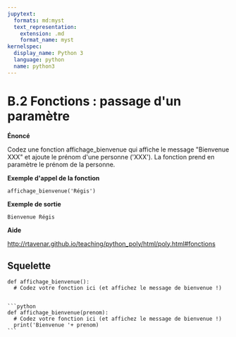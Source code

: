 ```yaml
---
jupytext:
  formats: md:myst
  text_representation:
    extension: .md
    format_name: myst
kernelspec:
  display_name: Python 3
  language: python
  name: python3
---
```


# B.2 Fonctions : passage d'un paramètre

**Énoncé**

Codez une fonction affichage_bienvenue qui affiche le message "Bienvenue XXX" et ajoute le prénom d'une personne ('XXX'). La fonction prend en paramètre le prénom de la personne.

**Exemple d'appel de la fonction**

```
affichage_bienvenue('Régis')
```

**Exemple de sortie**

```
Bienvenue Régis
```

**Aide**

http://rtavenar.github.io/teaching/python_poly/html/poly.html#fonctions

## Squelette

```{code-cell} python
def affichage_bienvenue():
  # Codez votre fonction ici (et affichez le message de bienvenue !)
```

````{dropdown} Proposition de solution

```python
def affichage_bienvenue(prenom):
  # Codez votre fonction ici (et affichez le message de bienvenue !)
  print('Bienvenue '+ prenom)
```
````
